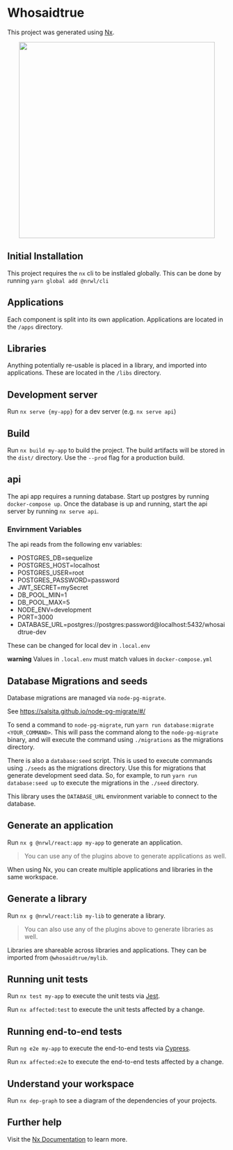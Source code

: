 

# Whosaidtrue

This project was generated using [Nx](https://nx.dev).

<p style="text-align: center;"><img src="https://raw.githubusercontent.com/nrwl/nx/master/images/nx-logo.png" width="450"></p>

## Initial Installation

This project requires the `nx` cli to be instlaled globally. This can be done by running `yarn global add @nrwl/cli`


## Applications
Each component is split into its own application. Applications are located in the `/apps` directory.


## Libraries

Anything potentially re-usable is placed in a library, and imported into applications. These are located in the `/libs` directory.

## Development server

Run `nx serve {my-app}` for a dev server (e.g. `nx serve api`)

## Build

Run `nx build my-app` to build the project. The build artifacts will be stored in the `dist/` directory. Use the `--prod` flag for a production build.

## api

The api app requires a running database. Start up postgres by running `docker-compose up`. Once the database is up and running, start the api server by running `nx serve api`. 

### Envirnment Variables

The api reads from the following env variables:
- POSTGRES_DB=sequelize
- POSTGRES_HOST=localhost
- POSTGRES_USER=root
- POSTGRES_PASSWORD=password
- JWT_SECRET=mySecret
- DB_POOL_MIN=1
- DB_POOL_MAX=5
- NODE_ENV=development
- PORT=3000
- DATABASE_URL=postgres://postgres:password@localhost:5432/whosaidtrue-dev

These can be changed for local dev in `.local.env`

**warning** Values in `.local.env` must match values in `docker-compose.yml`

## Database Migrations and seeds

Database migrations are managed via `node-pg-migrate`.

See https://salsita.github.io/node-pg-migrate/#/

To send a command to `node-pg-migrate`, run `yarn run database:migrate <YOUR_COMMAND>`. This will pass the
command along to the `node-pg-migrate` binary, and will execute the command using `./migrations` as the migrations directory.

There is also a `database:seed` script. This is used to execute commands using `./seeds` as the migrations directory. Use this
for migrations that generate development seed data. So, for example, to run `yarn run database:seed up` to execute the migrations in
the `./seed` directory.

This library uses the `DATABASE_URL` environment variable to connect to the database.

## Generate an application

Run `nx g @nrwl/react:app my-app` to generate an application.

> You can use any of the plugins above to generate applications as well.

When using Nx, you can create multiple applications and libraries in the same workspace.

## Generate a library

Run `nx g @nrwl/react:lib my-lib` to generate a library.

> You can also use any of the plugins above to generate libraries as well.

Libraries are shareable across libraries and applications. They can be imported from `@whosaidtrue/mylib`.


## Running unit tests

Run `nx test my-app` to execute the unit tests via [Jest](https://jestjs.io).

Run `nx affected:test` to execute the unit tests affected by a change.

## Running end-to-end tests

Run `ng e2e my-app` to execute the end-to-end tests via [Cypress](https://www.cypress.io).

Run `nx affected:e2e` to execute the end-to-end tests affected by a change.

## Understand your workspace

Run `nx dep-graph` to see a diagram of the dependencies of your projects.

## Further help

Visit the [Nx Documentation](https://nx.dev) to learn more.
